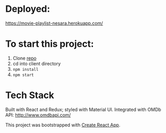 # Deployed:

https://movie-playlist-nesara.herokuapp.com/

# To start this project:

1. Clone [repo](https://github.com/nesarazui/movie-data-app)
2. cd into client directory
3. `npm install`
4. `npm start`

# Tech Stack

Built with React and Redux; styled with Material UI.
Integrated with OMDb API: http://www.omdbapi.com/

This project was bootstrapped with [Create React App](https://github.com/facebook/create-react-app).
